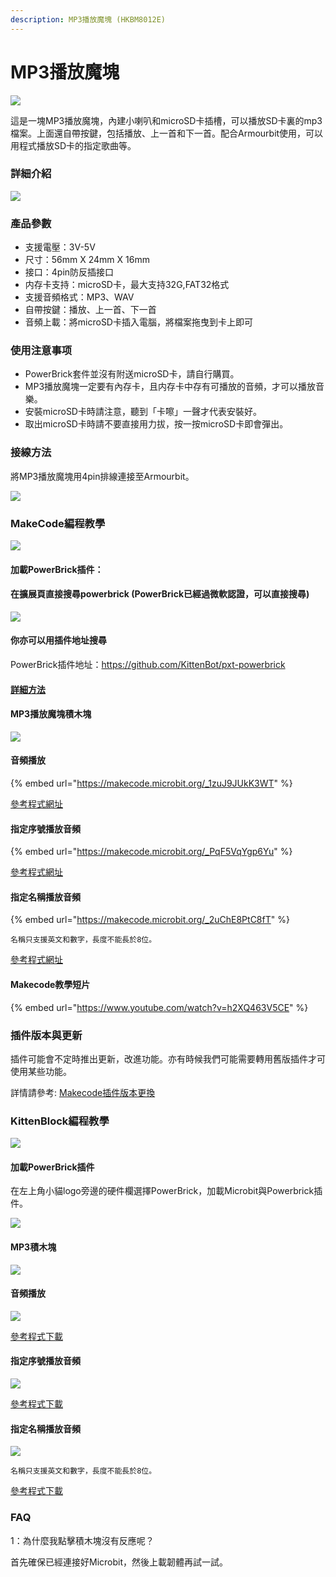 ```yaml
---
description: MP3播放魔塊 (HKBM8012E)
---
```


# MP3播放魔塊

![](https://kittenbothk.readthedocs.io/en/latest/\_images/12\_03.png)

這是一塊MP3播放魔塊，內建小喇叭和microSD卡插槽，可以播放SD卡裏的mp3檔案。上面還自帶按鍵，包括播放、上一首和下一首。配合Armourbit使用，可以用程式播放SD卡的指定歌曲等。

### 詳細介紹

![](https://kittenbothk.readthedocs.io/en/latest/\_images/12\_02.png)

### 產品參數

* 支援電壓：3V-5V
* 尺寸：56mm X 24mm X 16mm
* 接口：4pin防反插接口
* 内存卡支持：microSD卡，最大支持32G,FAT32格式
* 支援音頻格式：MP3、WAV
* 自帶按鍵：播放、上一首、下一首
* 音頻上載：將microSD卡插入電腦，將檔案拖曳到卡上即可

### 使用注意事项

* PowerBrick套件並沒有附送microSD卡，請自行購買。
* MP3播放魔塊一定要有內存卡，且内存卡中存有可播放的音頻，才可以播放音樂。
* 安裝microSD卡時請注意，聽到「卡嚓」一聲才代表安裝好。
* 取出microSD卡時請不要直接用力拔，按一按microSD卡即會彈出。

### 接線方法

將MP3播放魔塊用4pin排線連接至Armourbit。

![](https://kittenbothk.readthedocs.io/en/latest/\_images/mp3\_wire.png)

### MakeCode編程教學

![](https://kittenbothk.readthedocs.io/en/latest/\_images/mcbanner13.png)

#### 加載PowerBrick插件：

#### 在擴展頁直接搜尋powerbrick (PowerBrick已經過微軟認證，可以直接搜尋)

![](https://kittenbothk.readthedocs.io/en/latest/\_images/powerbrick\_search.png)

#### 你亦可以用插件地址搜尋

PowerBrick插件地址：https://github.com/KittenBot/pxt-powerbrick

#### [詳細方法](../../ge-bian-cheng-ping-tai-jie-shao/makecode/kittenbotandmakecode.md)

#### MP3播放魔塊積木塊

![](https://kittenbothk.readthedocs.io/en/latest/\_images/mp3blocks.png)

#### 音頻播放

{% embed url="https://makecode.microbit.org/_1zuJ9JUkK3WT" %}

[參考程式網址](https://makecode.microbit.org/\_1zuJ9JUkK3WT)

#### 指定序號播放音頻

{% embed url="https://makecode.microbit.org/_PqF5VqYgp6Yu" %}

[參考程式網址](https://makecode.microbit.org/\_PqF5VqYgp6Yu)

#### 指定名稱播放音頻

{% embed url="https://makecode.microbit.org/_2uChE8PtC8fT" %}

```
名稱只支援英文和數字，長度不能長於8位。
```

[參考程式網址](https://makecode.microbit.org/\_2uChE8PtC8fT)

#### Makecode教學短片

{% embed url="https://www.youtube.com/watch?v=h2XQ463V5CE" %}

### 插件版本與更新

插件可能會不定時推出更新，改進功能。亦有時候我們可能需要轉用舊版插件才可使用某些功能。

詳情請參考: [Makecode插件版本更換](../../ge-bian-cheng-ping-tai-jie-shao/makecode/makecodeextupdate.md)

### KittenBlock編程教學

![](https://kittenbothk.readthedocs.io/en/latest/\_images/kbbanner7.png)

#### 加載PowerBrick插件

在左上角小貓logo旁邊的硬件欄選擇PowerBrick，加載Microbit與Powerbrick插件。

![](https://kittenbothk.readthedocs.io/en/latest/\_images/addextension1.png)

#### MP3積木塊

![](https://kittenbothk.readthedocs.io/en/latest/\_images/kbmp3blocks.png)

#### 音頻播放

![](https://kittenbothk.readthedocs.io/en/latest/\_images/mp3play.png)

[參考程式下載](https://bit.ly/PowerbrickM10\_01sb3)

#### 指定序號播放音頻

![](https://kittenbothk.readthedocs.io/en/latest/\_images/mp3playbyid.png)

[參考程式下載](https://bit.ly/PowerbrickM10\_02sb3)

#### 指定名稱播放音頻

![](https://kittenbothk.readthedocs.io/en/latest/\_images/mp3playbyname.png)

```
名稱只支援英文和數字，長度不能長於8位。
```

[參考程式下載](https://bit.ly/PowerbrickM10\_03sb3)

### FAQ

1：為什麼我點擊積木塊沒有反應呢？

首先確保已經連接好Microbit，然後上載韌體再試一試。
